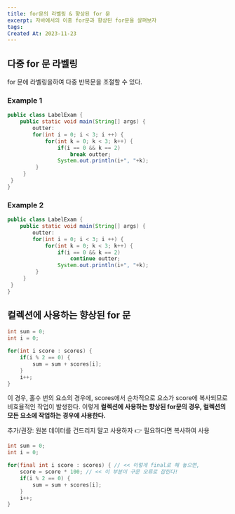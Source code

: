 ```yaml
---
title: for문의 라벨링 & 향상된 for 문
excerpt: 자바에서의 이중 for문과 향상된 for문을 살펴보자
tags: 
Created At: 2023-11-23
---
```

## 다중 for 문 라벨링 
for 문에 라벨링을하여 다중 반복문을 조절할 수 있다.

### Example 1

```java
public class LabelExam {
	public static void main(String[] args) {
    	outter:
    	for(int i = 0; i < 3; i ++) {
    		for(int k = 0; k < 3; k++) {
        		if(i == 0 && k == 2)
            		break outter;
            	System.out.println(i+", "+k);
         }
     }
 }
}
```

### Example 2

```java
public class LabelExam {
	public static void main(String[] args) {
    	outter:
    	for(int i = 0; i < 3; i ++) {
    		for(int k = 0; k < 3; k++) {
        		if(i == 0 && k == 2)
            		continue outter;
            	System.out.println(i+", "+k);
         }
     }
 }
}
```

## 컬렉션에 사용하는 향상된 for 문

```java
int sum = 0;
int i = 0;

for(int i score : scores) {
	if(i % 2 == 0) {
		sum = sum + scores[i];
	}
	i++;
}
```

이 경우, 홀수 번의 요소의 경우에, scores에서 순차적으로 요소가 score에 복사되므로 비효율적인 작업이 발생한다. 이렇게 **컬렉션에 사용하는 향상된 for문의 경우, 컬렉션의 모든 요소에 작업하는 경우에 사용한다.**

추가/권장: 원본 데이터를 건드리지 말고 사용하자 👉 필요하다면 복사하여 사용

```java
int sum = 0;
int i = 0;

for(final int i score : scores) { // << 이렇게 final로 해 놓으면,
	score = score * 100; // << 이 부분이 구문 오류로 잡힌다!
	if(i % 2 == 0) {
		sum = sum + scores[i];
	}
	i++;
}
```
